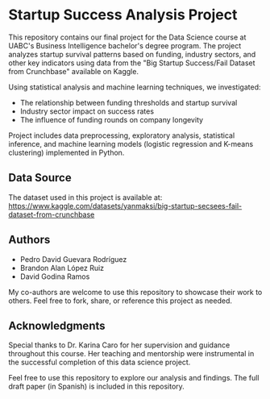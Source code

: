# Startup Success Analysis Project

This repository contains our final project for the Data Science course at UABC's Business Intelligence bachelor's degree program. The project analyzes startup survival patterns based on funding, industry sectors, and other key indicators using data from the "Big Startup Success/Fail Dataset from Crunchbase" available on Kaggle.

Using statistical analysis and machine learning techniques, we investigated:
- The relationship between funding thresholds and startup survival
- Industry sector impact on success rates  
- The influence of funding rounds on company longevity

Project includes data preprocessing, exploratory analysis, statistical inference, and machine learning models (logistic regression and K-means clustering) implemented in Python.

## Data Source
The dataset used in this project is available at: https://www.kaggle.com/datasets/yanmaksi/big-startup-secsees-fail-dataset-from-crunchbase

## Authors
- Pedro David Guevara Rodríguez
- Brandon Alan López Ruiz  
- David Godina Ramos

My co-authors are welcome to use this repository to showcase their work to others. Feel free to fork, share, or reference this project as needed.

## Acknowledgments
Special thanks to Dr. Karina Caro for her supervision and guidance throughout this course. Her teaching and mentorship were instrumental in the successful completion of this data science project.

Feel free to use this repository to explore our analysis and findings. The full draft paper (in Spanish) is included in this repository.
